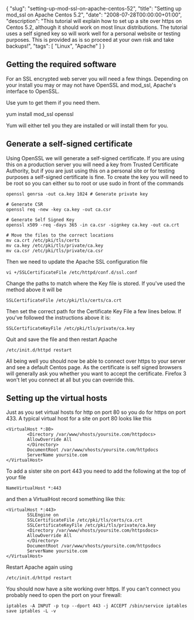 {
  "slug": "setting-up-mod-ssl-on-apache-centos-52",
  "title": "Setting up mod_ssl on Apache Centos 5.2",
  "date": "2008-07-28T00:00:00+01:00",
  "description": "This tutorial will explain how to set up a site over https on Centos 5.2, although it should work on most linux distributions. The tutorial uses a self signed key so will work well for a personal website or testing purposes. This is provided as is so proceed at your own risk and take backups!",
  "tags": [
    "Linux",
    "Apache"
  ]
}

## Getting the required software

For an SSL encrypted web server you will need a few things. Depending on your install you may or may not have OpenSSL and mod_ssl, Apache's interface to OpenSSL.

Use yum to get them if you need them.

yum install mod_ssl openssl 

Yum will either tell you they are installed or will install them for you.

## Generate a self-signed certificate

Using OpenSSL we will generate a self-signed certificate. If you are using this on a production server you will need a key from Trusted Certificate Authority, but if you are just using this on a personal site or for testing purposes a self-signed certificate is fine. To create the key you will need to be root so you can either su to root or use sudo in front of the commands 

    openssl genrsa -out ca.key 1024 # Generate private key 

    # Generate CSR 
    openssl req -new -key ca.key -out ca.csr

    # Generate Self Signed Key
    openssl x509 -req -days 365 -in ca.csr -signkey ca.key -out ca.crt

    # Move the files to the correct locations
    mv ca.crt /etc/pki/tls/certs
    mv ca.key /etc/pki/tls/private/ca.key
    mv ca.csr /etc/pki/tls/private/ca.csr

Then we need to update the Apache SSL configuration file 

    vi +/SSLCertificateFile /etc/httpd/conf.d/ssl.conf 

Change the paths to match where the Key file is stored. If you've used the method above it will be  

    SSLCertificateFile /etc/pki/tls/certs/ca.crt 

Then set the correct path for the Certificate Key File a few lines below. If you've followed the instructions above it is: 

    SSLCertificateKeyFile /etc/pki/tls/private/ca.key 

Quit and save the file and then restart Apache 

    /etc/init.d/httpd restart 

All being well you should now be able to connect over https to your server and see a default Centos page. As the certificate is self signed browsers will generally ask you whether you want to accept the certificate. Firefox 3 won't let you connect at all but you can override this.

## Setting up the virtual hosts

Just as you set virtual hosts for http on port 80 so you do for https on port 433. A typical virtual host for a site on port 80 looks like this 

    <VirtualHost *:80>
            <Directory /var/www/vhosts/yoursite.com/httpdocs>
            AllowOverride All
            </Directory>
            DocumentRoot /var/www/vhosts/yoursite.com/httpdocs
            ServerName yoursite.com
    </VirtualHost>

To add a sister site on port 443 you need to add the following at the top of your file  

    NameVirtualHost *:443 

and then a VirtualHost record something like this: 

    <VirtualHost *:443>
            SSLEngine on
            SSLCertificateFile /etc/pki/tls/certs/ca.crt
            SSLCertificateKeyFile /etc/pki/tls/private/ca.key
            <Directory /var/www/vhosts/yoursite.com/httpsdocs>
            AllowOverride All
            </Directory>
            DocumentRoot /var/www/vhosts/yoursite.com/httpsdocs
            ServerName yoursite.com
    </VirtualHost>

Restart Apache again using  

    /etc/init.d/httpd restart 

You should now have a site working over https. If you can't connect you probably need to open the port on your firewall: 

    iptables -A INPUT -p tcp --dport 443 -j ACCEPT /sbin/service iptables save iptables -L -v 
